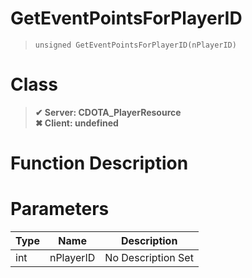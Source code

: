 # GetEventPointsForPlayerID
> `unsigned GetEventPointsForPlayerID(nPlayerID)`
# Class
> __✔ Server: CDOTA_PlayerResource__  
> __✖ Client: undefined__  
# Function Description

# Parameters
Type|Name|Description
--|--|--
int|nPlayerID|No Description Set
